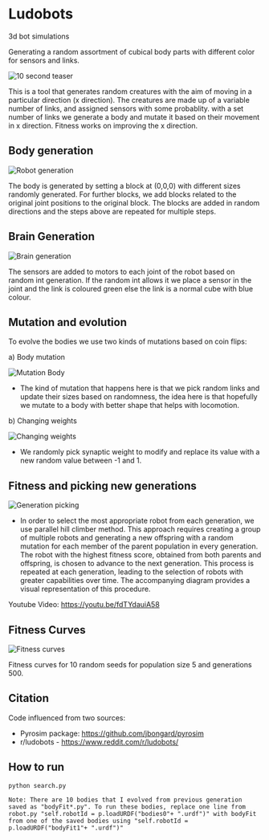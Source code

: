 # Ludobots
3d bot simulations

Generating a random assortment of cubical body parts with different color for sensors and links. 


![10 second teaser](images/FinalGIF.gif)

This is a tool that generates random creatures with the aim of moving in a particular direction (x direction). The creatures are made up of a variable number of links, and assigned sensors with some probablity. with a set number of links we generate a body and mutate it based on their movement in x direction. Fitness works on improving the x direction.


## Body generation

![Robot generation](images/BodyGeneration.png)

The body is generated by setting a block at (0,0,0) with different sizes randomly generated. For further blocks, we add blocks related to the original joint positions to the original block. The blocks are added in random directions and the steps above are repeated for multiple steps. 

## Brain Generation

![Brain generation](images/SensorToMotor.png)

The sensors are added to motors to each joint of the robot based on random int generation. If the random int allows it we place a sensor in the joint and the link is coloured green else the link is a normal cube with blue colour.


## Mutation and evolution

To evolve the bodies we use two kinds of mutations based on coin flips:

a) Body mutation

![Mutation Body](images/MutationBody.png)

- The kind of mutation that happens here is that we pick random links and update their sizes based on randomness, the idea here is that hopefully we mutate to a body with better shape that helps with locomotion.

b) Changing weights

![Changing weights](images/WeightMutation.png)

- We randomly pick synaptic weight to modify and replace its value with a new random value between -1 and 1.

## Fitness and picking new generations

![Generation picking](images/GenerationSave.png)

- In order to select the most appropriate robot from each generation, we use parallel hill climber method. This approach requires creating a group of multiple robots and generating a new offspring with a random mutation for each member of the parent population in every generation. The robot with the highest fitness score, obtained from both parents and offspring, is chosen to advance to the next generation. This process is repeated at each generation, leading to the selection of robots with greater capabilities over time. The accompanying diagram provides a visual representation of this procedure.

Youtube Video: https://youtu.be/fdTYdauiA58

## Fitness Curves

![Fitness curves](images/fitnessCurve.png)

Fitness curves for 10 random seeds for population size 5 and generations 500.

## Citation

Code influenced from two sources:
- Pyrosim package: https://github.com/jbongard/pyrosim
- r/ludobots - https://www.reddit.com/r/ludobots/ 

## How to run
```
python search.py

Note: There are 10 bodies that I evolved from previous generation saved as "bodyFit*.py". To run these bodies, replace one line from robot.py "self.robotId = p.loadURDF("bodies0"+ ".urdf")" with bodyFit from one of the saved bodies using "self.robotId = p.loadURDF("bodyFit1"+ ".urdf")"
```

